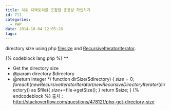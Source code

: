 ```yaml
---
title: 하위 디렉토리를 포함한 총용량 확인하기
id: 711
categories:
  - PHP
date: 2014-10-04 12:05:28
tags:
---
```


directory size using php [filesize](http://php.net/manual/en/function.filesize.php) and [RecursiveIteratorIterator](http://php.net/manual/en/class.recursiveiteratoriterator.php).

{% codeblock lang:php %}
**
 * Get the directory size
 * @param directory $directory
 * @return integer
 */
function dirSize($directory) {
    $size = 0;
    foreach(new RecursiveIteratorIterator(new RecursiveDirectoryIterator($directory)) as $file){
        $size+=$file->getSize();
    }
    return $size;
}
{% endcodeblock %}
출처 : http://stackoverflow.com/questions/478121/php-get-directory-size